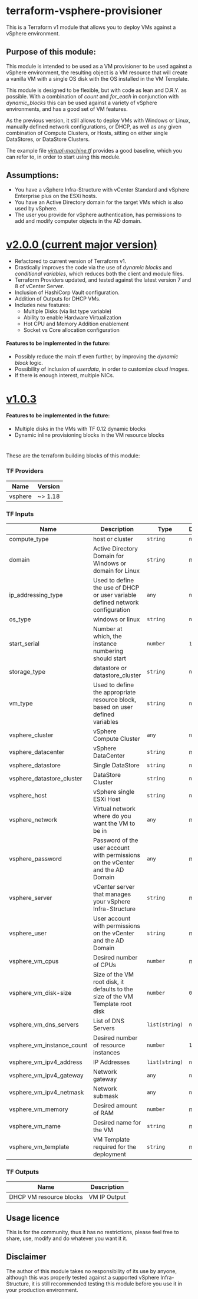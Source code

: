 # terraform-vsphere-provisioner
This is a Terraform v1 module that allows you to deploy VMs against a vSphere environment.

## Purpose of this module:

This module is intended to be used as a VM provisioner to be used against a vSphere environment, 
the resulting object is a VM resource that will create a vanilla VM with a single OS disk with the OS installed in the VM Template.

This module is designed to be flexible, but with code as lean and D.R.Y. as possible. With a combination of _count_ and _for_each_ 
in conjunction with _dynamic_blocks_ this can be used against a variety of vSphere environments, and has a good set of VM features.

As the previous version, it still allows to deploy VMs with Windows or Linux, manually defined network configurations, 
or DHCP, as well as any given combination of Compute Clusters, or Hosts, sitting on either single DataStores, or DataStore Clusters.

The example file _[virtual-machine.tf](https://github.com/RicardoAzinheira/terraform-vsphere-vm-provisioner/blob/master/example/virtual-machine.tf)_ provides a good baseline, which you can refer to, in order to start using this module.

## Assumptions:

- You have a vSphere Infra-Structure with vCenter Standard and vSphere Enterprise plus on the ESXi hosts.
- You have an Active Directory domain for the target VMs which is also used by vSphere.
- The user you provide for vSphere authentication, has permissions to add and modify computer objects in the AD domain.

# [v2.0.0 (current major version)](https://github.com/RicardoAzinheira/terraform-vsphere-vm-provisioner/tree/v2.0.0)

- Refactored to current version of Terraform v1.
- Drastically improves the code via the use of _dynamic blocks_ and _conditional variables_, which reduces both the client and module files.
- Terraform Providers updated, and tested against the latest version 7 and 8 of vCenter Server.
- Inclusion of HashiCorp Vault configuration.
- Addition of Outputs for DHCP VMs.
- Includes new features:
  - Multiple Disks (via list type variable)
  - Ability to enable Hardware Virtualization
  - Hot CPU and Memory Addition enablement
  - Socket vs Core allocation configuration
#### Features to be implemented in the future:
- Possibly reduce the main.tf even further, by improving the _dynamic block_ logic.
- Possibility of inclusion of _userdata_, in order to customize _cloud images_.
- If there is enough interest, multiple NICs.



# [v1.0.3](https://github.com/RicardoAzinheira/terraform-vsphere-vm-provisioner/releases/tag/v1.0.3)
#### Features to be implemented in the future:

- Multiple disks in the VMs with TF 0.12 dynamic blocks
- Dynamic inline provisioning blocks in the VM resource blocks


#

These are the terraform building blocks of this module:

### **TF Providers**

| Name                         | Version |
|------------------------------|---------|
| vsphere                      | ~> 1.18 |

### **TF Inputs**

| Name                         | Description                                                                    | Type           | Default | Required |
|------------------------------|--------------------------------------------------------------------------------|----------------|---------|:--------:|
| compute_type                 | host or cluster                                                                | `string`       | `null`  | no       |
| domain                       | Active Directory Domain for Windows or domain for Linux                        | `string`       |   n/a   | yes      |
| ip_addressing_type           | Used to define the use of DHCP or user variable defined network configuration  | `any`          | `null`  | no       |
| os_type                      | windows or linux                                                               | `string`       | `null`  | no       |
| start_serial                 | Number at which, the instance numbering should start                           | `number`       |    `1`  | no       |
| storage_type                 | datastore or datastore\_cluster                                                | `string`       | `null`  | no       |
| vm_type                      | Used to define the appropriate resource block, based on user defined variables | `string`       | `null`  | no       |
| vsphere_cluster              | vSphere Compute Cluster                                                        | `any`          | `null`  | no       |
| vsphere_datacenter           | vSphere DataCenter                                                             | `string`       |    n/a  | yes      |
| vsphere_datastore            | Single DataStore                                                               | `string`       | `null`  | no       |
| vsphere_datastore_cluster    | DataStore Cluster                                                              | `string`       | `null`  | no       |
| vsphere_host                 | vSphere single ESXi Host                                                       | `string`       | `null`  | no       |
| vsphere_network              | Virtual network where do you want the VM to be in                              | `any`          |     n/a | yes      |
| vsphere_password             | Password of the user account with permissions on the vCenter and the AD Domain | `any`          |     n/a | yes      |
| vsphere_server               | vCenter server that manages your vSphere Infra-Structure                       | `string`       | n/a     | yes      |
| vsphere_user                 | User account with permissions on the vCenter and the AD Domain                 | `string`       | n/a     | yes      |
| vsphere_vm_cpus              | Desired number of CPUs                                                         | `number`       | n/a     | yes      |
| vsphere_vm_disk-size         | Size of the VM root disk, it defaults to the size of the VM Template root disk | `number`       | `0`     | no       |
| vsphere_vm_dns_servers       | List of DNS Servers                                                            | `list(string)` | `null`  | no       |
| vsphere_vm_instance_count    | Desired number of resource instances                                           | `number`       | `1`     | no       |
| vsphere_vm_ipv4_address      | IP Addresses                                                                   | `list(string)` | `null`  | no       |
| vsphere_vm_ipv4_gateway      | Network gateway                                                                | `any`          | `null`  | no       |
| vsphere_vm_ipv4_netmask      | Network submask                                                                | `any`          | `null`  | no       |
| vsphere_vm_memory            | Desired amount of RAM                                                          | `number`       | n/a     | yes      |
| vsphere_vm_name              | Desired name for the VM                                                        | `string`       | n/a     | yes      |
| vsphere_vm_template          | VM Template required for the deployment                                        | `string`       | n/a     | yes      |

### **TF Outputs**

| Name                         | Description |
|------------------------------|-------------|
| DHCP VM resource blocks      | VM IP Output|

## Usage licence

This is for the community, thus it has no restrictions, please feel free to share, use, modify and do whatever you want it it.

## Disclaimer

The author of this module takes no responsibility of its use by anyone, although this was properly tested against a supported vSphere Infra-Structure, it is still recommended testing this module before you use it in your production environment.
